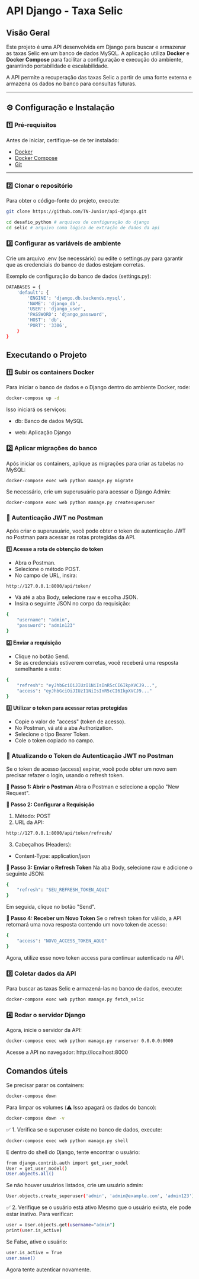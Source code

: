 # **API Django - Taxa Selic**

## **Visão Geral**
Este projeto é uma API desenvolvida em Django para buscar e armazenar as taxas Selic em um banco de dados MySQL. A aplicação utiliza **Docker** e **Docker Compose** para facilitar a configuração e execução do ambiente, garantindo portabilidade e escalabilidade.

A API permite a recuperação das taxas Selic a partir de uma fonte externa e armazena os dados no banco para consultas futuras.

---

## ⚙️ **Configuração e Instalação**

### **1️⃣ Pré-requisitos**
Antes de iniciar, certifique-se de ter instalado:
- [Docker](https://www.docker.com/get-started)
- [Docker Compose](https://docs.docker.com/compose/install/)
- [Git](https://git-scm.com/downloads)

---

### **2️⃣ Clonar o repositório**
Para obter o código-fonte do projeto, execute:

```sh
git clone https://github.com/TN-Junior/api-django.git

cd desafio_python # arquivos de configuração do django
cd selic # arquivo coma lógica de extração de dados da api
```

### **3️⃣ Configurar as variáveis de ambiente**
Crie um arquivo .env (se necessário) ou edite o settings.py para garantir que as credenciais do banco de dados estejam corretas.

Exemplo de configuração do banco de dados (settings.py):
```sh
DATABASES = {
    'default': {
        'ENGINE': 'django.db.backends.mysql',
        'NAME': 'django_db',
        'USER': 'django_user',
        'PASSWORD': 'django_password',
        'HOST': 'db',  
        'PORT': '3306',
    }
}
```
## **Executando o Projeto**
### **1️⃣ Subir os containers Docker**
Para iniciar o banco de dados e o Django dentro do ambiente Docker, rode:
```sh
docker-compose up -d
```
Isso iniciará os serviços:

- db: Banco de dados MySQL

- web: Aplicação Django

### **2️⃣ Aplicar migrações do banco**
Após iniciar os containers, aplique as migrações para criar as tabelas no MySQL:
```sh
docker-compose exec web python manage.py migrate
```
Se necessário, crie um superusuário para acessar o Django Admin:
```sh
docker-compose exec web python manage.py createsuperuser
```
### 🔑 Autenticação JWT no Postman
Após criar o superusuário, você pode obter o token de autenticação JWT no Postman para acessar as rotas protegidas da API.

**1️⃣ Acesse a rota de obtenção do token**
- Abra o Postman.
- Selecione o método POST.
- No campo de URL, insira:
```bash
http://127.0.0.1:8000/api/token/
```
- Vá até a aba Body, selecione raw e escolha JSON.
- Insira o seguinte JSON no corpo da requisição:
```bash
{
    "username": "admin",
    "password": "admin123"
}
```
**2️⃣ Enviar a requisição**
- Clique no botão Send.
- Se as credenciais estiverem corretas, você receberá uma resposta semelhante a esta:
```bash
{
    "refresh": "eyJhbGciOiJIUzI1NiIsInR5cCI6IkpXVCJ9...",
    "access": "eyJhbGciOiJIUzI1NiIsInR5cCI6IkpXVCJ9..."
}
```
**3️⃣ Utilizar o token para acessar rotas protegidas**
- Copie o valor de "access" (token de acesso).
- No Postman, vá até a aba Authorization.
- Selecione o tipo Bearer Token.
- Cole o token copiado no campo.

### 🔄 Atualizando o Token de Autenticação JWT no Postman
Se o token de acesso (access) expirar, você pode obter um novo sem precisar refazer o login, usando o refresh token.

**🔹 Passo 1: Abrir o Postman**
Abra o Postman e selecione a opção "New Request".

**🔹 Passo 2: Configurar a Requisição**
1. Método: POST
2. URL da API:
```bash
http://127.0.0.1:8000/api/token/refresh/
```
3. Cabeçalhos (Headers):
- Content-Type: application/json

**🔹 Passo 3: Enviar o Refresh Token**
Na aba Body, selecione raw e adicione o seguinte JSON:
```bash
{
    "refresh": "SEU_REFRESH_TOKEN_AQUI"
}
```
Em seguida, clique no botão "Send".

**🔹 Passo 4: Receber um Novo Token**
Se o refresh token for válido, a API retornará uma nova resposta contendo um novo token de acesso:
```bash
{
    "access": "NOVO_ACCESS_TOKEN_AQUI"
}
```
Agora, utilize esse novo token access para continuar autenticado na API.

### **3️⃣ Coletar dados da API**
Para buscar as taxas Selic e armazená-las no banco de dados, execute:
```sh
docker-compose exec web python manage.py fetch_selic
```

### **4️⃣ Rodar o servidor Django**
Agora, inicie o servidor da API:
```sh
docker-compose exec web python manage.py runserver 0.0.0.0:8000
```
Acesse a API no navegador:
http://localhost:8000

## Comandos úteis
Se precisar parar os containers:
```sh
docker-compose down
```
Para limpar os volumes (⚠️ Isso apagará os dados do banco):
```sh
docker-compose down -v
```
✅ 1. Verifica se o superuser existe no banco de dados, execute:
```bash
docker-compose exec web python manage.py shell
````
E dentro do shell do Django, tente encontrar o usuário:
```bash
from django.contrib.auth import get_user_model
User = get_user_model()
User.objects.all()
```
Se não houver usuários listados, crie um usuário admin:
```bash
User.objects.create_superuser('admin', 'admin@example.com', 'admin123')
```

✅ 2. Verifique se o usuário está ativo
Mesmo que o usuário exista, ele pode estar inativo. Para verificar:
```bash
user = User.objects.get(username="admin")
print(user.is_active)
```
Se False, ative o usuário:
```bash
user.is_active = True
user.save()
```
Agora tente autenticar novamente.



